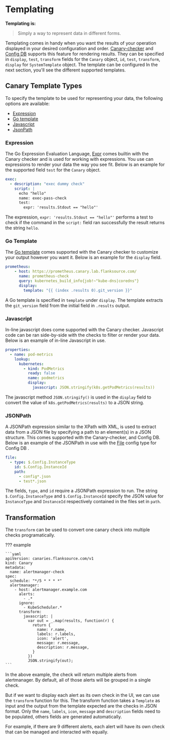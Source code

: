 # Templating
**Templating is:**
> Simply a way to represent data in different forms.

Templating comes in handy when you want the results of your operation displayed in your desired configuration and order. [Canary-checker](/canary-checker/overview/) and [Config DB](/config-db/tutorials/getting-started-configdb) supports this feature for rendering results. They can be specified in `display`, `test`, `transform` fields for the `Canary` object, `id`, `test`, `transform`, `display` for `SystemTemplate` object. The template can be configured In the next section, you'll see the different supported templates.

## Canary Template Types
To specify the template to be used for representing your data, the following options are available:

- [Expression](#expression)
- [Go template](#go-template)
- [Javascript](#javascript)
- [JsonPath](#jsonpath)

### Expression 
The Go Expression Evaluation Language, [Expr](https://github.com/antonmedv/expr/) comes builtin with the Canary checker and is used for working with expressions. You use can expressions to render your data the way you see fit. 
Below is an example for the supported field `test` for the `Canary` object.

```yaml
exec:
  - description: "exec dummy check"
    script: |
      echo "hello"
      name: exec-pass-check
      test:
        expr: 'results.Stdout == "hello"'
```
The expression, `expr: 'results.Stdout == "hello"'` performs a test to check if the command in the `script:` field ran successfully the result returns the string `hello`.

### Go Template
The [Go template](https://pkg.go.dev/text/template) comes supported with the Canary checker to customize your output however you want it. 
Below is an example for the `display` field. 
```yaml
prometheus:
    - host: https://prometheus.canary.lab.flanksource.com/
      name: prometheus-check
      query: kubernetes_build_info{job!~"kube-dns|coredns"}
      display:
        template: "{{ (index .results 0).git_version }}"
```
A Go template is specified in `template` under `display`. The template extracts the `git_version` field from the initial field in `.results` output. 

### Javascript
In-line javascript does come supported with the Canary checker. Javascript code can be ran side-by-side with the checks to filter or render your data. 
Below is an example of in-line Javascript in use.
```yaml
properties:
  - name: pod-metrics
    lookup:
      kubernetes:
        - kind: PodMetrics
          ready: false
          name: podmetrics
          display:
            javascript: JSON.stringify(k8s.getPodMetrics(results))  
```
The javascript method `JSON.stringify()` is used in the `display` field to convert the value of `k8s.getPodMetrics(results)` to a JSON string.

### JSONPath
A JSONPath expression similar to the XPath with XML, is used to extract data from a JSON file by specifying a path to an element(s) in a JSON structure. This comes supported with the Canary-checker, and Config DB.
Below is an example of the JSONPath in use with the [File](/reference/config-db/config-types/file/) config type for Config DB .
```yaml
file:
  - type: $.Config.InstanceType
    id: $.Config.InstanceId
    path:
      - config*.json
      - test*.json
```
The fields, `type`, and `id` require a JSONPath expression to run. The string `$.Config.InstanceType` and `$.Config.InstanceId` specify the JSON value for `InstanceType` and `InstanceId` respectively contained in the files set in `path`.

## Transformation

The `transform` can be used to convert one canary check into multiple checks programatically. 

??? example

    ```yaml
    apiVersion: canaries.flanksource.com/v1
    kind: Canary
    metadata:
      name: alertmanager-check
    spec:
      schedule: "*/5 * * * *"
      alertmanager:
        - host: alertmanager.example.com
          alerts:
            - .*
          ignore:
            - KubeScheduler.*
          transform:
            javascript: |
              var out = _.map(results, function(r) {
                return {
                  name: r.name,
                  labels: r.labels,
                  icon: 'alert',
                  message: r.message,
                  description: r.message,
                }
              })
              JSON.stringify(out);
    ```

In the above example, the check will return multiple alerts from alertmanager. By default, all of those alerts will be grouped in a single check.

But if we want to display each alert as its own check in the UI, we can use the `transform` function for this. The transform function takes a `Template` as input and the output from the template expected
are the checks in JSON format. Only the `name`, `labels`, `icon`, `message` and `description` fields need to be populated, others fields are generated automatically.

For example, if there are 9 different alerts, each alert will have its own check that can be managed and interacted with equally.

